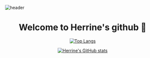 <!--
**HerrineKim/HerrineKim** is a ✨ _special_ ✨ repository because its `README.md` (this file) appears on your GitHub profile.

Here are some ideas to get you started:

- 🔭 I’m currently working on ...
- 🌱 I’m currently learning ...
- 👯 I’m looking to collaborate on ...
- 🤔 I’m looking for help with ...
- 💬 Ask me about ...
- 📫 How to reach me: ...
- 😄 Pronouns: ...
- ⚡ Fun fact: ...
-->

![header](https://capsule-render.vercel.app/api?type=waving&color=5D8BF4&height=200&section=header&text=Herrine%20Kim&fontSize=70)
<div align="center">
 <h1>Welcome to Herrine's github 🍒</h1>

 [![Top Langs](https://github-readme-stats.vercel.app/api/top-langs/?username=HerrineKim)](https://github.com/HerrineKim/github-readme-stats)

 [![Herrine's GitHub stats](https://github-readme-stats.vercel.app/api?username=HerrineKim)](https://github.com/HerrineKim/github-readme-stats)
</div>


